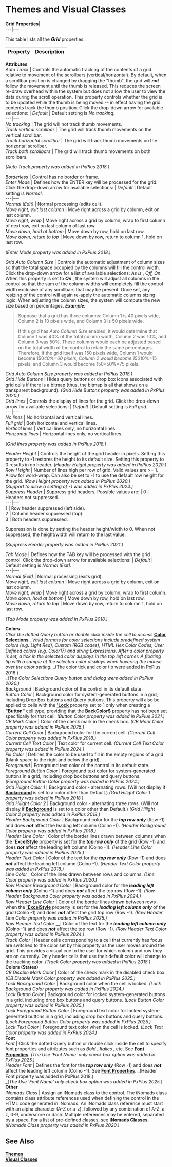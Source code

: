 # Themes and Visual Classes

**Grid Properties**|   
---|---  
  
This table lists all the **_Grid_** properties:

**Property** |  **Description**  
---|---  
**Attributes**  
_Auto Track_ |  Controls the automatic tracking of the contents of a grid relative to movement of the scrollbars (vertical/horizontal). By default, when a scrollbar position is changed by dragging the "thumb", the grid will **_not_** follow the movement until the thumb is released. This reduces the screen re-draw overhead within the system but does not allow the user to view the data during the scroll operation. This property controls whether the grid is to be updated while the thumb is being moved -- in effect having the grid contents track the thumb position. Click the drop-down arrow for available selections: |  _Default_ |  Default setting is _No tracking_.  
---|---  
_No tracking_ |  The grid will not track thumb movements.  
_Track vertical scrollbar_ |  The grid will track thumb movements on the vertical scrollbar.  
_Track horizontal scrollbar_ |  The grid will track thumb movements on the horizontal scrollbar.  
_Track both scrollbars_ |  The grid will track thumb movements on both scrollbars.  
  
_(Auto Track property was added in PxPlus 2018.)_  
  
_Borderless_ |  Control has no border or frame.  
_Enter Mode_ |  Defines how the ENTER key will be processed for the grid. Click the drop-down arrow for available selections: |  _Default_ |  Default setting is _Normal_.  
---|---  
_Normal (Edit)_ |  Normal processing (edits cell).  
_Move right, exit last column_ |  Move right across a grid by column, exit on last column.  
_Move right, wrap_ |  Move right across a grid by column, wrap to first column of next row, exit on last column of last row.  
_Move down, hold at bottom_ |  Move down by row, hold on last row.  
_Move down, return to top_ |  Move down by row, return to column 1, hold on last row.  
  
_(Enter Mode property was added in PxPlus 2018.)_  
  
_Grid Auto Column Size_ |  Controls the automatic adjustment of column sizes so that the total space occupied by the columns will fill the control width. Click the drop-down arrow for a list of available selections: _As is_ , _Off, On_. When this property is set to **_On_** , the system will adjust all columns in the control so that the sum of the column widths will completely fill the control width exclusive of any scrollbars that may be present. Once set, any resizing of the control will again re-apply the automatic columns sizing logic. When adjusting the column sizes, the system will compute the new size based on percentages. **_Example:_**

> Suppose that a grid has three columns: Column 1 is 40 pixels wide, Column 2 is 10 pixels wide, and Column 3 is 50 pixels wide.  
>   
>  If this grid has _Auto Column Size_ enabled, it would determine that Column 1 was 40% of the total column width, Column 2 was 10%, and Column 3 was 50%. These columns would each be adjusted based on the total width of the control to retain the same percentages. Therefore, if the grid itself was 150 pixels wide, Column 1 would become 150*40%=60 pixels, Column 2 would become 150*10%=15 pixels, and Column 3 would become 150*50%=75 pixels.

_Grid Auto Column Size property was added in PxPlus 2018.)_  
_Grid Hide Buttons_ |  Hides query buttons or drop box icons associated with grid cells if there is a bitmap (thus, the bitmap is all that shows on a transparent background). _(Grid Hide Buttons property was added in PxPlus 2020.)_  
_Grid lines_ |  Controls the display of lines for the grid. Click the drop-down arrow for available selections: |  _Default_ |  Default setting is _Full grid_.  
---|---  
_No lines_ |  No horizontal and vertical lines.  
_Full grid_ |  Both horizontal and vertical lines.  
_Vertical lines_ |  Vertical lines only, no horizontal lines.  
_Horizontal lines_ |  Horizontal lines only, no vertical lines.  
  
_(Grid lines property was added in PxPlus 2018.)_  
  
_Header Height_ |  Controls the height of the grid header in pixels. Setting this property to -1 restores the height to its default size. Setting this property to 0 results in no header. _(Header Height property was added in PxPlus 2020.)_  
_Row Height_ |  Number of lines high per row of grid. Valid values are >= 1. Allow for word-wrap. Can also be set to -1 to use the default row height for the grid. _(Row Height property was added in PxPlus 2020.)  
(Support to allow a setting of -1 was added in PxPlus 2024.)_  
_Suppress Header_ |  Suppress grid headers. Possible values are: |  0 |  Headers not suppressed.  
---|---  
1 |  Row header suppressed (left side).  
2 |  Column header suppressed (top).  
3 |  Both headers suppressed.  
  
Suppression is done by setting the header height/width to 0. When not suppressed, the height/width will return to the last value.

_(Suppress Header property was added in PxPlus 2021.)_  
  
_Tab Mode_ |  Defines how the TAB key will be processed with the grid control. Click the drop-down arrow for available selections: |  _Default_ |  Default setting is _Normal (Exit)_.  
---|---  
_Normal (Exit)_ |  Normal processing (exits grid).  
_Move right, exit last column_ |  Move right across a grid by column, exit on last column.  
_Move right, wrap_ |  Move right across a grid by column, wrap to first column.  
_Move down, hold at bottom_ |  Move down by row, hold on last row.  
_Move down, return to top_ |  Move down by row, return to column 1, hold on last row.  
  
_(Tab Mode property was added in PxPlus 2018.)_  
  
**Colors**  
_Click the dotted_ _Query button or double click inside the cell to access_ **[Color Selections](../../Appendix/Color%20Selections.md)** _. Valid formats for color selections include predefined system colors (e.g. Light Red), Custom (RGB codes), HTML Hex Color Codes, User Defined colors (e.g. Color17) and string Expressions._ _After a color property is set, a tick in the selected color displays in the top left corner. A floating tip with a sample of the selected color displays when hovering the mouse over the color setting._ _(The color tick and color tip were added in PxPlus 2018.)  
__(The Color Selections Query button and dialog were added in PxPlus 2020.)_  
_Background_ |  Background color of the control in its default state.  
_Button Color_ |  Background color for system-generated buttons in a grid, including Drop Box buttons and Query buttons. This property will also be applied to cells with the **['Lock](../../../properties/lock.md)** property set to 1 only when creating a **["Button"](../../../directives/grid.htm#Mark8)** cell type, providing that the **[BackColor$](../../../properties/backcolor_.md)** property has not been set specifically for that cell. _(Button Color property was added in PxPlus 2021.)_  
_CB Mark Color_ |  Color of the check mark in the check box. _(CB Mark Color property was added in PxPlus 2025.)_  
_Current Cell Color_ |  Background color for the current cell. _(Current Cell Color property was added in PxPlus 2018.)_  
_Current Cell Text Color_ |  Text color for current cell. _(Current Cell Text Color property was added in PxPlus 2024.)_  
_Fill Color_ |  Defines the color to be used to fill in the empty regions of a grid (blank space to the right and below the grid).  
_Foreground_ |  Foreground text color of the control in its default state.  
_Foreground Button Color_ |  Foreground text color for system-generated buttons in a grid, including drop box buttons and query buttons. _(Foreground Button Color property was added in PxPlus 2024.)_  
_Grid Hilight Color 1_ |  Background color - alternating rows. (Will not display if **[Background](Themes_vc%20Grid.htm#background)** is set to a color other than Default.) _(Grid Hilight Color 1 property was added in PxPlus 2018.)_  
_Grid Hilight Color 2_ |  Background color - alternating three rows. (Will not display if **[Background](Themes_vc%20Grid.htm#background)** is set to a color other than Default.) _(Grid Hilight Color 2 property was added in PxPlus 2018.)_  
_Header Background Color_ |  Background color for the **_top row only_** (Row -1) and does **_not_** affect the leading left column (Colno -1). _(Header Background Color property was added in PxPlus 2018.)_  
_Header Line Color_ |  Color of the border lines drawn between columns when the **['ExcelStyle](../../../properties/excelstyle.md)** property is set for the **_top row only_** of the grid (Row -1) and does **_not_** affect the leading left column (Colno -1). _(Header Line Color property was added in PxPlus 2025.)_  
_Header Text Color_ |  Color of the text for the **_top row only_** (Row -1) and does **_not_** affect the leading left column (Colno -1). _(Header Text Color property was added in PxPlus 2018.)_  
_Line Color_ |  Color of the lines drawn between rows and columns. _(Line Color property was added in PxPlus 2020.)_  
_Row Header Background Color_ |  Background color for the **_leading left column only_** (Colno -1) and does **_not_** affect the top row (Row -1). _(Row Header Background Color property was added in PxPlus 2024.)_  
_Row Header Line Color_ |  Color of the border lines drawn between rows when the **['ExcelStyle](../../../properties/excelstyle.md)** property is set for the **_leading left column only_** of the grid (Colno -1) and does **_not_** affect the grid top row (Row -1). _(Row Header Line Color property was added in PxPlus 2025.)_  
_Row Header Text Color_ __|  Color of the text for the **_leading left column only_** (Colno -1) and does **_not_** affect the top row (Row -1). _(Row Header Text Color property was added in PxPlus 2024.)_  
_Track Color_ |  Header cells corresponding to a cell that currently has focus are switched to the color set by this property as the user moves around the grid. This provides a visual cue to the user for which column and row they are on currently. Only header cells that use their default color will change to the tracking color. _(Track Color property was added in PxPlus 2018.)_  
**Colors (States)**  
_CB Disable Mark Color_ |  Color of the check mark in the disabled check box. _(CB Disable Mark Color property was added in PxPlus 2025.)_  
_Lock Background Color_ |  Background color when the cell is locked. _(Lock Background Color property was added in PxPlus 2024.)_  
_Lock Button Color_ |  Background color for locked system-generated buttons in a grid, including drop box buttons and query buttons. _(Lock Button Color property was added in PxPlus 2025.)_  
_Lock Foreground Button Color_ |  Foreground text color for locked system-generated buttons in a grid, including drop box buttons and query buttons. _(Lock Foreground Button Color property was added in PxPlus 2025.)_  
_Lock Text Color_ |  Foreground text color when the cell is locked. _(Lock Text Color property was added in PxPlus 2024.)_  
**Font**  
_Font_ |  Click the dotted Query button or double click inside the cell to specify font properties and attributes such as _Bold_ , _Italics_ , etc. See **[Font Properties](Font%20Properties.md)**. _(The Use 'Font Name' only check box option was added in PxPlus 2025.)_  
_Header Font_ |  Defines the font for the **_top row only_** (Row -1) and does **_not_** affect the leading left column (Colno -1). See **[Font Properties](Font%20Properties.md)**. _(Header Font property was added in PxPlus 2018.)  
__(The Use 'Font Name' only check box option was added in PxPlus 2025.)_  
**Other**  
_iNomads Class_ |  Assign an iNomads class to the control. The iNomads class contains class attribute references used when defining the control in the HTML code generated in iNomads. An iNomads class reference must start with an alpha character (A-Z or a-z), followed by any combination of A-Z, a-z, 0-9, underscore or dash. Multiple references may be entered, separated by a space. For a list of pre-defined classes, see **[iNomads Classes](../../../iNOMADS/iNomads%20Classes.md)**. _(iNomads Class property was added in PxPlus 2020.)_  
  
## See Also

**[Themes](Themes.md)**  
**[Visual Classes](Visual%20Classes.md)**
